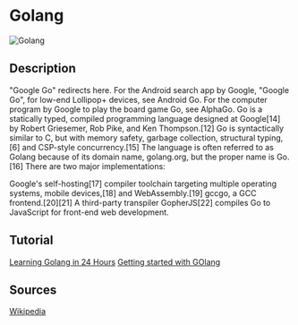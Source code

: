 # Golang

![Golang](https://github.com/Lauraow/Hacktoberfest/blob/main/Golang/go.jpg)

## Description

"Google Go" redirects here. For the Android search app by Google, "Google Go", for low-end Lollipop+ devices, see Android Go. For the computer program by Google to play the board game Go, see AlphaGo.
Go is a statically typed, compiled programming language designed at Google[14] by Robert Griesemer, Rob Pike, and Ken Thompson.[12] Go is syntactically similar to C, but with memory safety, garbage collection, structural typing,[6] and CSP-style concurrency.[15] The language is often referred to as Golang because of its domain name, golang.org, but the proper name is Go.[16]
There are two major implementations:

Google's self-hosting[17] compiler toolchain targeting multiple operating systems, mobile devices,[18] and WebAssembly.[19]
gccgo, a GCC frontend.[20][21]
A third-party transpiler GopherJS[22] compiles Go to JavaScript for front-end web development.

## Tutorial
[Learning Golang in 24 Hours](https://medium.com/better-programming/learning-golang-in-24-hours-ec7bb5e24c78)
[Getting started with GOlang](https://medium.com/wesionary-team/getting-started-with-golang-ad1e9c8121ab)


## Sources
[Wikipedia](https://en.wikipedia.org/wiki/Go_(programming_language))
